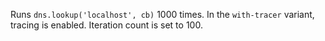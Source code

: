 Runs `dns.lookup('localhost', cb)` 1000 times. In the `with-tracer` variant,
tracing is enabled. Iteration count is set to 100.
